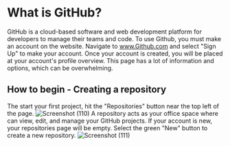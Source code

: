 # What is GitHub?
GitHub is a cloud-based software and web development platform for developers to manage their teams and code. To use Github, you must make an account on the website. Navigate to www.Github.com and select "Sign Up" to make your account.
Once your account is created, you will be placed at your account's profile overview. This page has a lot of information and options, which can be overwhelming.

## How to begin - Creating a repository
The start your first project, hit the "Repositories" button near the top left of the page.
![Screenshot (110)](https://github.com/BDBluhm/INFOTC-1600-Final/assets/116319535/6dd2d0d9-8f37-43bf-93ed-966f2cb67092)
A repository acts as your office space where can view, edit, and manage your GitHub projects.
If your account is new, your repositories page will be empty. Select the green "New" button to create a new repository.
![Screenshot (111)](https://github.com/BDBluhm/INFOTC-1600-Final/assets/116319535/c3971dac-49fd-482b-93b0-4434cdd4f3bc)
